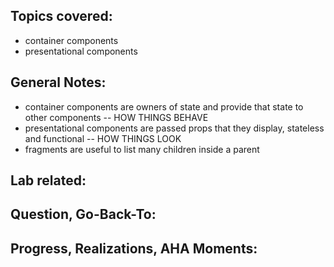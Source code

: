 ## Topics covered:
- container components
- presentational components

## General Notes:
- container components are owners of state and provide that state to other components -- HOW THINGS BEHAVE 
- presentational components are passed props that they display, stateless and functional -- HOW THINGS LOOK
- fragments are useful to list many children inside a parent 
## Lab related:

## Question, Go-Back-To:

## Progress, Realizations, AHA Moments: